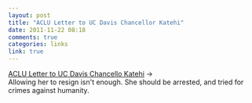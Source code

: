 ```yaml
---
layout: post
title: "ACLU Letter to UC Davis Chancellor Katehi"
date: 2011-11-22 08:18
comments: true
categories: links
link: true
---
```

[ACLU Letter to UC Davis Chancello Katehi](http://www.aclunc.org/docs/aclu_letter_to_ucd_re_pepper_spray.pdf "ACLU Letter to UC Davis Chancellor Katehi") &rarr;  
Allowing her to resign isn't enough. She should be arrested, and tried for
crimes against humanity.
